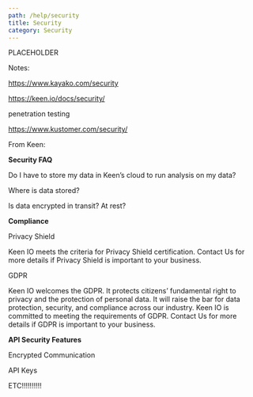 ```yaml
---
path: /help/security
title: Security
category: Security
---
```


PLACEHOLDER

Notes:

https://www.kayako.com/security

https://keen.io/docs/security/

penetration testing

https://www.kustomer.com/security/

From Keen:

**Security FAQ**

Do I have to store my data in Keen’s cloud to run analysis on my data?

Where is data stored?

Is data encrypted in transit? At rest?

**Compliance**

Privacy Shield

Keen IO meets the criteria for Privacy Shield certification. Contact Us for more details if Privacy Shield is important to your business.

GDPR

Keen IO welcomes the GDPR. It protects citizens’ fundamental right to privacy and the protection of personal data. It will raise the bar for data protection, security, and compliance across our industry. Keen IO is committed to meeting the requirements of GDPR. Contact Us for more details if GDPR is important to your business.

**API Security Features**

Encrypted Communication

API Keys

ETC!!!!!!!!!!
